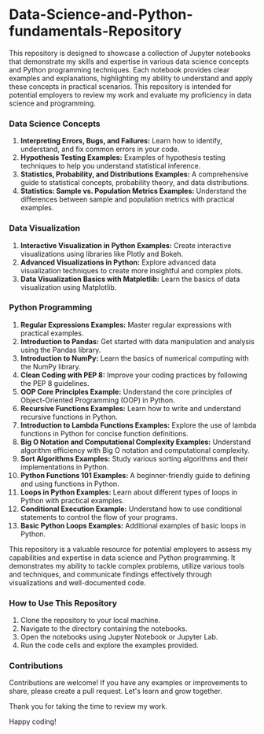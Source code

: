 # Data-Science-and-Python-fundamentals-Repository

This repository is designed to showcase a collection of Jupyter notebooks that demonstrate my skills and expertise in various data science concepts and Python programming techniques. Each notebook provides clear examples and explanations, highlighting my ability to understand and apply these concepts in practical scenarios. This repository is intended for potential employers to review my work and evaluate my proficiency in data science and programming.

### Data Science Concepts
1. **Interpreting Errors, Bugs, and Failures:** Learn how to identify, understand, and fix common errors in your code.
2. **Hypothesis Testing Examples:** Examples of hypothesis testing techniques to help you understand statistical inference.
3. **Statistics, Probability, and Distributions Examples:** A comprehensive guide to statistical concepts, probability theory, and data distributions.
4. **Statistics: Sample vs. Population Metrics Examples:** Understand the differences between sample and population metrics with practical examples.

### Data Visualization
1. **Interactive Visualization in Python Examples:** Create interactive visualizations using libraries like Plotly and Bokeh.
2. **Advanced Visualizations in Python:** Explore advanced data visualization techniques to create more insightful and complex plots.
3. **Data Visualization Basics with Matplotlib:** Learn the basics of data visualization using Matplotlib.

### Python Programming
1. **Regular Expressions Examples:** Master regular expressions with practical examples.
2. **Introduction to Pandas:** Get started with data manipulation and analysis using the Pandas library.
3. **Introduction to NumPy:** Learn the basics of numerical computing with the NumPy library.
4. **Clean Coding with PEP 8:** Improve your coding practices by following the PEP 8 guidelines.
5. **OOP Core Principles Example:** Understand the core principles of Object-Oriented Programming (OOP) in Python.
6. **Recursive Functions Examples:** Learn how to write and understand recursive functions in Python.
7. **Introduction to Lambda Functions Examples:** Explore the use of lambda functions in Python for concise function definitions.
8. **Big O Notation and Computational Complexity Examples:** Understand algorithm efficiency with Big O notation and computational complexity.
9. **Sort Algorithms Examples:** Study various sorting algorithms and their implementations in Python.
10. **Python Functions 101 Examples:** A beginner-friendly guide to defining and using functions in Python.
11. **Loops in Python Examples:** Learn about different types of loops in Python with practical examples.
12. **Conditional Execution Example:** Understand how to use conditional statements to control the flow of your programs.
13. **Basic Python Loops Examples:** Additional examples of basic loops in Python.

This repository is a valuable resource for potential employers to assess my capabilities and expertise in data science and Python programming. It demonstrates my ability to tackle complex problems, utilize various tools and techniques, and communicate findings effectively through visualizations and well-documented code.

### How to Use This Repository
1. Clone the repository to your local machine.
2. Navigate to the directory containing the notebooks.
3. Open the notebooks using Jupyter Notebook or Jupyter Lab.
4. Run the code cells and explore the examples provided.

### Contributions
Contributions are welcome! If you have any examples or improvements to share, please create a pull request. Let's learn and grow together.

Thank you for taking the time to review my work.

Happy coding!
